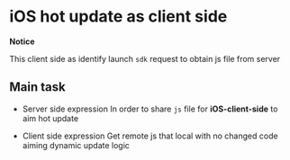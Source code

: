 # iOS hot update as client side

__Notice__

  This client side as identify launch `sdk` request to obtain js file from server

## Main task

- Server side expression
  In order to share `js` file for **iOS-client-side** to aim hot update

- Client side expression
  Get remote js that local with no changed code aiming dynamic update logic
